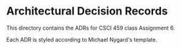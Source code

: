 # Architectural Decision Records

This directory contains the ADRs for CSCI 459 class Assignment 6.

Each ADR is styled according to Michael Nygard's template.
